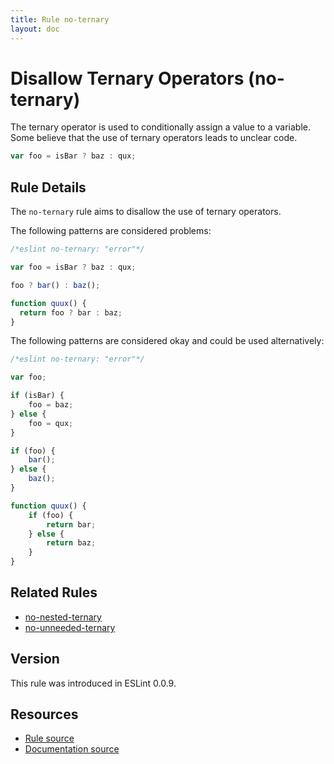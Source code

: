```yaml
---
title: Rule no-ternary
layout: doc
---
```

<!-- Note: No pull requests accepted for this file. See README.md in the root directory for details. -->

# Disallow Ternary Operators (no-ternary)

The ternary operator is used to conditionally assign a value to a variable. Some believe that the use of ternary operators leads to unclear code.

```js
var foo = isBar ? baz : qux;
```

## Rule Details

The `no-ternary` rule aims to disallow the use of ternary operators.

The following patterns are considered problems:

```js
/*eslint no-ternary: "error"*/

var foo = isBar ? baz : qux;

foo ? bar() : baz();

function quux() {
  return foo ? bar : baz;
}
```

The following patterns are considered okay and could be used alternatively:

```js
/*eslint no-ternary: "error"*/

var foo;

if (isBar) {
    foo = baz;
} else {
    foo = qux;
}

if (foo) {
    bar();
} else {
    baz();
}

function quux() {
    if (foo) {
        return bar;
    } else {
        return baz;
    }
}
```

## Related Rules

* [no-nested-ternary](no-nested-ternary)
* [no-unneeded-ternary](no-unneeded-ternary)

## Version

This rule was introduced in ESLint 0.0.9.

## Resources

* [Rule source](https://github.com/eslint/eslint/tree/master/lib/rules/no-ternary.js)
* [Documentation source](https://github.com/eslint/eslint/tree/master/docs/rules/no-ternary.md)
